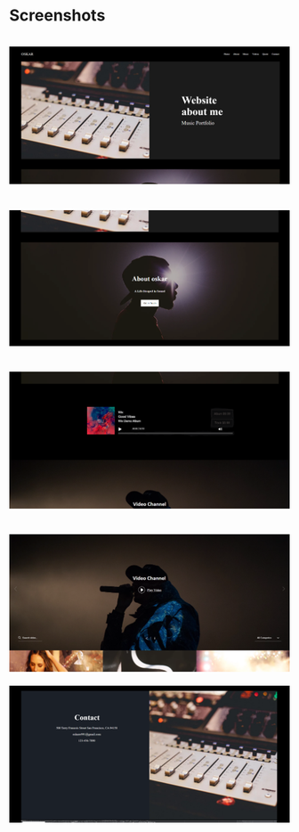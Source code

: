 # Screenshots

![image](https://github.com/oskarrr991/Very-first-website/blob/master/scrn/111.png)<br/> 
=====
![image](https://github.com/oskarrr991/Very-first-website/blob/master/scrn/113.png)<br/> 
=====
![image](https://github.com/oskarrr991/Very-first-website/blob/master/scrn/114.png)<br/> 
=====
![image](https://github.com/oskarrr991/Very-first-website/blob/master/scrn/115.png)<br/> 
=====
![image](https://github.com/oskarrr991/Very-first-website/blob/master/scrn/116.png)<br/> 
